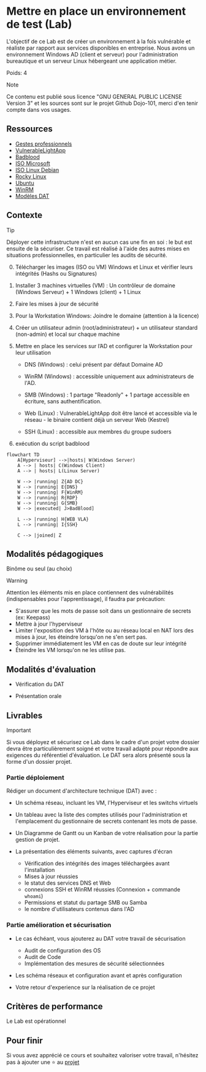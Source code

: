 # Mettre en place un environnement de test (Lab)

L'objectif de ce Lab est de créer un environnement à la fois vulnérable et réaliste par rapport aux services disponibles en entreprise.
Nous avons un environnement Windows AD (client et serveur) pour l'administration bureautique et un serveur Linux hébergeant une application métier.

Poids: 4

> [!NOTE] 
> Ce contenu est publié sous licence "GNU GENERAL PUBLIC LICENSE Version 3" et les sources sont sur le projet Github Dojo-101, merci d'en tenir compte dans vos usages.

## Ressources

* [Gestes professionnels](https://github.com/Aif4thah/Dojo-101)
* [VulnerableLightApp](https://github.com/Aif4thah/VulnerableLightApp)
* [Badblood](https://github.com/davidprowe/BadBlood)
* [ISO Microsoft](https://www.microsoft.com/fr-fr/evalcenter)
* [ISO Linux Debian](https://www.debian.org/index.fr.html)
* [Rocky Linux](https://rockylinux.org/fr-FR)
* [Ubuntu](https://www.ubuntu-fr.org/download/)
* [WinRM](https://learn.microsoft.com/fr-fr/windows/win32/winrm/installation-and-configuration-for-windows-remote-management)
* [Modèles DAT](https://github.com/bflorat/modele-da)

## Contexte

> [!TIP]
> Déployer cette infrastructure n'est en aucun cas une fin en soi : le but est ensuite de la sécuriser. Ce travail est réalisé à l'aide des autres mises en situations professionnelles, en particulier les audits de sécurité.

0. Télécharger les images (ISO ou VM) Windows et Linux et vérifier leurs intégrités (Hashs ou Signatures) 

1. Installer 3 machines virtuelles (VM) : Un contrôleur de domaine (Windows Serveur) + 1 Windows (client) + 1 Linux

2. Faire les mises à jour de sécurité

3. Pour la Workstation Windows: Joindre le domaine (attention à la licence)

4. Créer un utilisateur admin (root/administrateur) + un utilisateur standard (non-admin) et local sur chaque machine

5. Mettre en place les services sur l’AD et configurer la Workstation pour leur utilisation

    * DNS (Windows) : celui présent par défaut Domaine AD

    * WinRM (Windows) : accessible uniquement aux administrateurs de l'AD. 

    * SMB (Windows) : 1 partage "Readonly" + 1 partage accessible en écriture, sans authentification. 

    * Web (Linux) : VulnerableLightApp doit être lancé et accessible via le réseau - le binaire contient déjà un serveur Web (Kestrel)

    * SSH (Linux) : accessible aux membres du groupe sudoers
    
6. exécution du script badblood


```mermaid
flowchart TD
    A[Hyperviseur] -->|hosts| W(Windows Server)
    A --> | hosts| C(Windows Client)
    A --> | hosts| L(Linux Server)

    W --> |running| Z{AD DC}
    W --> |running| E{DNS}
    W --> |running| F{WinRM}
    W --> |running| R{RDP}
    W --> |running| G{SMB} 
    W --> |executed| J>BadBlood] 

    L --> |running| H{WEB VLA}
    L --> |running| I{SSH}

    C --> |joined| Z

```

## Modalités pédagogiques

Binôme ou seul (au choix)

> [!WARNING]
> Attention les éléments mis en place contiennent des vulnérabilités (indispensables pour l'apprentissage), il faudra par précaution:

 * S'assurer que les mots de passe soit dans un gestionnaire de secrets (ex: Keepass)
 * Mettre à jour l'hyperviseur
 * Limiter l'exposition des VM à l'hôte ou au réseau local en NAT lors des mises à jour, les éteindre lorsqu'on ne s'en sert pas.
 * Supprimer immédiatement les VM en cas de doute sur leur intégrité
 * Éteindre les VM lorsqu'on ne les utilise pas.


## Modalités d'évaluation

* Vérification du DAT

* Présentation orale


## Livrables

> [!IMPORTANT]  
> Si vous déployez et sécurisez ce Lab dans le cadre d'un projet votre dossier devra être particulièrement soigné et votre travail adapté pour répondre aux exigences du référentiel d'évaluation. Le DAT sera alors présenté sous la forme d'un dossier projet.

### Partie déploiement

Rédiger un document d'architecture technique (DAT) avec : 

* Un schéma réseau, incluant les VM, l'Hyperviseur et les switchs virtuels

* Un tableau avec la liste des comptes utilisés pour l'administration et l'emplacement du gestionnaire de secrets contenant les mots de passe.

* Un Diagramme de Gantt ou un Kanban de votre réalisation pour la partie gestion de projet.

* La présentation des éléments suivants, avec captures d'écran

    * Vérification des intégrités des images téléchargées avant l'installation
    * Mises à jour réussies
    * le statut des services DNS et Web
    * connexions SSH et WinRM réussies (Connexion + commande `whoami`)
    * Permissions et statut du partage SMB ou Samba
    * le nombre d'utilisateurs contenus dans l'AD

### Partie amélioration et sécurisation

* Le cas échéant, vous ajouterez au DAT votre travail de sécurisation

    * Audit de configuration des OS
    * Audit de Code
    * Implémentation des mesures de sécurité sélectionnées

* Les schéma réseaux et configuration avant et après configuration

* Votre retour d'experience sur la réalisation de ce projet


## Critères de performance

Le Lab est opérationnel

## Pour finir

Si vous avez apprécié ce cours et souhaitez valoriser votre travail, n'hésitez pas à ajouter une ⭐ au [projet](https://github.com/Aif4thah/Dojo-101)